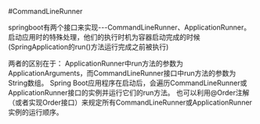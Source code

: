 #CommandLineRunner

springboot有两个接口来实现---CommandLineRunner、ApplicationRunner。启动应用时的特殊处理，他们的执行时机为容器启动完成的时候(SpringApplication的run()方法运行完成之前被执行)

两者的区别在于：
ApplicationRunner中run方法的参数为ApplicationArguments，而CommandLineRunner接口中run方法的参数为String数组。
Spring Boot应用程序在启动后，会遍历CommandLineRunner或ApplicationRunner接口的实例并运行它们的run方法。
也可以利用@Order注解（或者实现Order接口）来规定所有CommandLineRunner或ApplicationRunner实例的运行顺序。